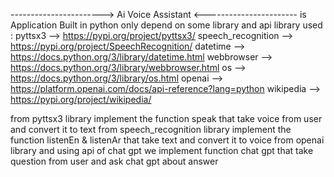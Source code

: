 -----------------------> Ai Voice Assistant <-----------------------
is Application Built in python only
depend on some library and api
library used : pyttsx3 --> https://pypi.org/project/pyttsx3/
               speech_recognition --> https://pypi.org/project/SpeechRecognition/
               datetime --> https://docs.python.org/3/library/datetime.html
               webbrowser --> https://docs.python.org/3/library/webbrowser.html
               os --> https://docs.python.org/3/library/os.html
               openai --> https://platform.openai.com/docs/api-reference?lang=python
               wikipedia --> https://pypi.org/project/wikipedia/

from pyttsx3 library implement the function speak that take voice from user and convert it to text
from speech_recognition library implement the function listenEn & listenAr that take text and convert it to voice
from openai library and using api of  chat gpt we implement function chat gpt that take question from user and ask chat gpt about answer
